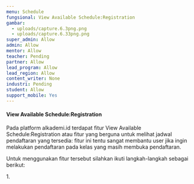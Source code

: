 ```yaml
---
menu: Schedule
fungsional: View Available Schedule:Registration
gambar:
  - uploads/capture.6.3png.png
  - uploads/capture.6.33png.png
super_admin: Allow
admin: Allow
mentor: Allow
teacher: Pending
partner: Allow
lead_program: Allow
lead_region: Allow
content_writer: None
industri: Pending
student: Allow
support_mobile: Yes
---
```

#### View Available Schedule:Registration

P﻿ada platform alkademi.id terdapat fitur View Available Schedule:Registration atau fitur yang berguna untuk melihat jadwal pendaftaran yang tersedia: fitur ini tentu sangat membantu user jika ingin melakukan pendaftaran  pada kelas yang masih membuka pendaftaran.

U﻿ntuk menggunakan fitur tersebut silahkan ikuti langkah-langkah sebagai berikut:

1﻿.